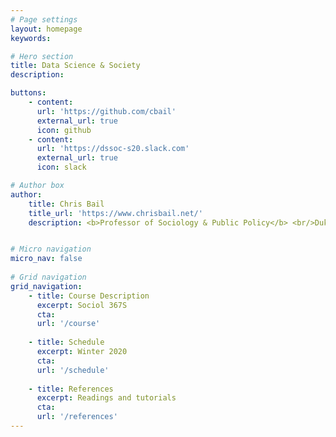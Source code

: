 ```yaml
---
# Page settings
layout: homepage
keywords:

# Hero section
title: Data Science & Society
description: 

buttons:
    - content:
      url: 'https://github.com/cbail'
      external_url: true
      icon: github
    - content:
      url: 'https://dssoc-s20.slack.com'
      external_url: true
      icon: slack

# Author box
author: 
    title: Chris Bail
    title_url: 'https://www.chrisbail.net/'
    description: <b>Professor of Sociology & Public Policy</b> <br/>Duke University <br/> https://www.chrisbail.net/ 


# Micro navigation
micro_nav: false
    
# Grid navigation
grid_navigation:
    - title: Course Description
      excerpt: Sociol 367S
      cta:
      url: '/course'
      
    - title: Schedule
      excerpt: Winter 2020
      cta: 
      url: '/schedule'
      
    - title: References
      excerpt: Readings and tutorials
      cta: 
      url: '/references'
---
```

